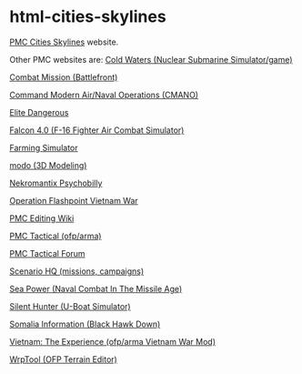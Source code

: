 # html-cities-skylines
[PMC Cities Skylines](https://cities-skylines.pmctactical.org) website.

Other PMC websites are:
[Cold Waters (Nuclear Submarine Simulator/game)](https://cold-waters.pmctactical.org)

[Combat Mission (Battlefront)](https://combat-mission.pmctactical.org)

[Command Modern Air/Naval Operations (CMANO)](https://cmano.pmctactical.org)

[Elite Dangerous](https://www.elitedangerous.net)

[Falcon 4.0 (F-16 Fighter Air Combat Simulator)](https://www.falcon4.org)

[Farming Simulator](https://www.farming-simulator.org)

[modo (3D Modeling)](https://modo.pmctactical.org)

[Nekromantix Psychobilly](https://www.nekromantix.com)

[Operation Flashpoint Vietnam War](https://www.ofpnam.com)

[PMC Editing Wiki](https://pmc.editing.wiki)

[PMC Tactical (ofp/arma)](https://www.pmctactical.org)

[PMC Tactical Forum](https://www.pmctactical.org/forum/)

[Scenario HQ (missions, campaigns)](https://www.scenariohq.com)

[Sea Power (Naval Combat In The Missile Age)](https://sea-power.pmctactical.org)

[Silent Hunter (U-Boat Simulator)](https://www.silenthunter.info)

[Somalia Information (Black Hawk Down)](https://somalia.pmctactical.org)

[Vietnam: The Experience (ofp/arma Vietnam War Mod)](https://www.vtemod.com)

[WrpTool (OFP Terrain Editor)](https://www.wrptool.com)
